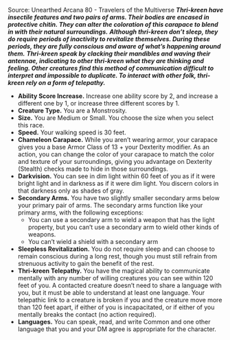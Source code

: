 Source: Unearthed Arcana 80 - Travelers of the Multiverse
***Thri-kreen have insectile features and two pairs of arms. Their bodies are encased in protective chitin. They can alter the coloration of this carapace to blend in with their natural surroundings.***
***Although thri-kreen don’t sleep, they do require periods of inactivity to revitalize themselves. During these periods, they are fully conscious and aware of what’s happening around them.***
***Thri-kreen speak by clacking their mandibles and waving their antennae, indicating to other thri-kreen what they are thinking and feeling. Other creatures find this method of communication difficult to interpret and impossible to duplicate. To interact with other folk, thri-kreen rely on a form of telepathy.***
* **Ability Score Increase.** Increase one ability score by 2, and increase a different one by 1, or increase three different scores by 1.
* **Creature Type.** You are a Monstrosity.
* **Size.** You are Medium or Small. You choose the size when you select this race.
* **Speed.** Your walking speed is 30 feet.
* **Chameleon Carapace.** While you aren’t wearing armor, your carapace gives you a base Armor Class of 13 + your Dexterity modifier. As an action, you can change the color of your carapace to match the color and texture of your surroundings, giving you advantage on Dexterity (Stealth) checks made to hide in those surroundings.
* **Darkvision.** You can see in dim light within 60 feet of you as if it were bright light and in darkness as if it were dim light. You discern colors in that darkness only as shades of gray.
* **Secondary Arms.** You have two slightly smaller secondary arms below your primary pair of arms. The secondary arms function like your primary arms, with the following exceptions:
	+ You can use a secondary arm to wield a weapon that has the light property, but you can’t use a secondary arm to wield other kinds of weapons.
	+ You can’t wield a shield with a secondary arm
* **Sleepless Revitalization.** You do not require sleep and can choose to remain conscious during a long rest, though you must still refrain from strenuous activity to gain the benefit of the rest.
* **Thri-kreen Telepathy.** You have the magical ability to communicate mentally with any number of willing creatures you can see within 120 feet of you. A contacted creature doesn’t need to share a language with you, but it must be able to understand at least one language. Your telepathic link to a creature is broken if you and the creature move more than 120 feet apart, if either of you is incapacitated, or if either of you mentally breaks the contact (no action required).
* **Languages.** You can speak, read, and write Common and one other language that you and your DM agree is appropriate for the character.